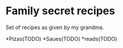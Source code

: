 # Family secret recipes

Set of recipes as given by my grandma.

*Pizas(TODO)
*Saues(TODO)
*reads(TODO)